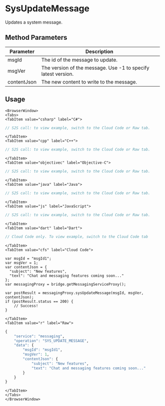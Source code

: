 # SysUpdateMessage

Updates a system message.

<PartialServop service_name="messaging" operation_name="SYS_UPDATE_MESSAGE" />

## Method Parameters
Parameter | Description
--------- | -----------
msgId | The id of the message to update. 
msgVer | The version of the message. Use -1 to specify latest version. 
contentJson | The new content to write to the message. 

## Usage

```mdx-code-block
<BrowserWindow>
<Tabs>
<TabItem value="csharp" label="C#">
```

```csharp
// S2S call: to view example, switch to the Cloud Code or Raw tab.
```

```mdx-code-block
</TabItem>
<TabItem value="cpp" label="C++">
```

```cpp
// S2S call: to view example, switch to the Cloud Code or Raw tab.
```

```mdx-code-block
</TabItem>
<TabItem value="objectivec" label="Objective-C">
```

```objectivec
// S2S call: to view example, switch to the Cloud Code or Raw tab.
```

```mdx-code-block
</TabItem>
<TabItem value="java" label="Java">
```

```java
// S2S call: to view example, switch to the Cloud Code or Raw tab.
```

```mdx-code-block
</TabItem>
<TabItem value="js" label="JavaScript">
```

```javascript
// S2S call: to view example, switch to the Cloud Code or Raw tab.
```

```mdx-code-block
</TabItem>
<TabItem value="dart" label="Dart">
```

```dart
// Cloud Code only. To view example, switch to the Cloud Code tab
```

```mdx-code-block
</TabItem>
<TabItem value="cfs" label="Cloud Code">
```

```cfscript
var msgId = "msgId1";
var msgVer = 1;
var contentJson = {
  "subject": "New features",
  "text": "Chat and messaging features coming soon..."
};
var messagingProxy = bridge.getMessagingServiceProxy();

var postResult = messagingProxy.sysUpdateMessage(msgId, msgVer, contentJson);
if (postResult.status == 200) {
    // Success!
}
```

```mdx-code-block
</TabItem>
<TabItem value="r" label="Raw">
```

```r
{
	"service": "messaging",
	"operation": "SYS_UPDATE_MESSAGE",
	"data": {
		"msgId": "msgId1",
		"msgVer": 1,
		"contentJson": {
			"subject": "New features",
			"text": "Chat and messaging features coming soon..."
		}
	}
}
```

```mdx-code-block
</TabItem>
</Tabs>
</BrowserWindow>
```

